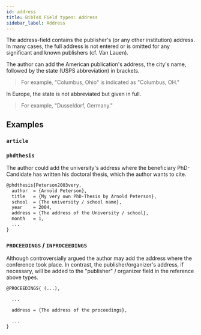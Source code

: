 ```yaml
---
id: address
title: BibTeX Field types: Address
sidebar_label: Address
---
```


The address-field contains the publisher's (or any other institution) address.
In many cases, the full address is not entered or is omitted for any significant and known publishers (cf. Van Lauen).

The author can add the American publication's address, the city's name, followed by the state (USPS abbreviation) in brackets.

> For example, "Columbus, Ohio" is indicated as "Columbus, OH."

In Europe, the state is not abbreviated but given in full.

> For example, "Dusseldorf, Germany."



## Examples

### ``article``

### ``phdthesis``

The author could add the university's address where the beneficiary PhD-Candidate has written his doctoral thesis, which the author wants to cite.

```tex
@phdthesis{Peterson2003very,
  author  = {Arnold Peterson},
  title   = {My very own PhD-Thesis by Arnold Peterson},
  school  = {The university / school name},
  year    = 2004,
  address = {The address of the University / school},
  month   = 1,
  ...
}
```

### ``PROCEEDINGS`` / ``INPROCEEDINGS``

Although controversially argued the author may add the address where the conference took place. In contrast, the publisher/organizer's address, if necessary, will be added to the "publisher" / organizer field in the reference above types.


```tex
@PROCEEDINGS{ (...),

  ...

  address = {The address of the proceedings},

  ...
}
```
